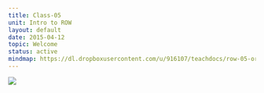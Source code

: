 ```yaml
---
title: Class-05
unit: Intro to ROW
layout: default
date: 2015-04-12
topic: Welcome
status: active
mindmap: https://dl.dropboxusercontent.com/u/916107/teachdocs/row-05-ordo.png
---
```


![](https://dl.dropboxusercontent.com/u/916107/teachdocs/row-05-ordo.png)
